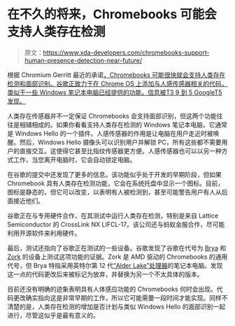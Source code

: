 # 在不久的将来，Chromebooks 可能会支持人类存在检测

> 原文：<https://www.xda-developers.com/chromebooks-support-human-presence-detection-near-future/>

根据 Chromium Gerritt 最近的承诺[，Chromebooks 可能很快就会支持人类存在检测和面部识别。谷歌正致力于在 Chrome OS 上添加与人感传感器相关的代码，类似于一些 Windows 笔记本电脑已经提供的功能。信息被](https://chromium-review.googlesource.com/c/chromiumos/platform2/+/2834916)[T3 9 到 5 GoogleT5 发现。](https://9to5google.com/2021/09/03/google-human-presence-sensor-chromebook-face-unlock/)

人类存在传感器并不一定保证 Chromebooks 会支持面部识别，但这两个功能往往是相辅相成的。如果你看看支持人类存在检测的 Windows 笔记本电脑，它通常是 Windows Hello 的一个插件。人感传感器的作用是让电脑在用户走近时被唤醒。然后，Windows Hello 摄像头可以识别用户并解锁 PC，所有这些都不需要用户的直接交互。这使得它甚至比指纹传感器更方便。人感传感器也可以以另一种方式工作，当您离开电脑时，它会自动锁定电脑。

在谷歌的提交中还发现了更多的信息。该功能似乎处于开发的早期阶段，但如果 Chromebook 具有人类存在检测功能，它会在系统托盘中显示一个图标。目前，图标是静态的，但它可以改变，以表明有人被检测到，甚至可能警告用户有人从后面接近他们。

谷歌正在与专用硬件合作，在其测试中运行人类存在检测，特别是来自 Lattice Semiconductor 的 CrossLink NX LIFCL-17。该公司还与蚂蚁金服合作，尽可能利用开源软件来利用硬件。

最后，测试还指向了谷歌正在测试的一些设备。谷歌发现了谷歌在代号为 [Brya](https://chromium-review.googlesource.com/c/chromiumos/overlays/board-overlays/+/3138678) 和 [Zork](https://chromium-review.googlesource.com/c/chromiumos/platform2/+/3128009) 的设备上测试这项功能的证据。Zork 是 AMD 驱动的 Chromebooks 的通用代号，但 Brya 特指采用英特尔第 12 代[“Alder Lake”处理器](https://www.xda-developers.com/intel-shares-details-alder-lake-chips-coming-this-fall/)的笔记本电脑。发现这一点的代码更改后来被标记为放弃，并替换为另一个不太具体的版本。

目前还没有明确的迹象表明具有人体感应功能的 Chromebooks 何时会出现。代码更改确实指向这是非常早期的工作，所以它可能需要一段时间才能实现。同样不清楚的是，人类存在检测的增加是否计划与类似 Windows Hello 的面部识别一起进行，尽管这似乎是最有意义的。
